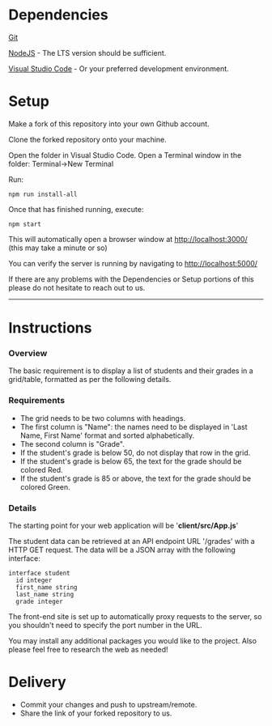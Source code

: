 # Dependencies

[Git](https://git-scm.com/)

[NodeJS](https://nodejs.org/) - The LTS version should be sufficient.

[Visual Studio Code](https://code.visualstudio.com/) - Or your preferred development environment.

# Setup

Make a fork of this repository into your own Github account.

Clone the forked repository onto your machine.

Open the folder in Visual Studio Code.
Open a Terminal window in the folder:  Terminal->New Terminal

Run:

`npm run install-all`

Once that has finished running, execute:

`npm start`

This will automatically open a browser window at [http://localhost:3000/](http://localhost:3000/) (this may take a minute or so)

You can verify the server is running by navigating to [http://localhost:5000/](http://localhost:5000/)

If there are any problems with the Dependencies or Setup portions of this please do not hesitate to reach out to us.

---

# Instructions

### Overview

The basic requirement is to display a list of students and their grades in a grid/table, formatted as per the following details.

### Requirements

- The grid needs to be two columns with headings.
- The first column is "Name": the names need to be displayed in 'Last Name, First Name' format and sorted alphabetically.
- The second column is "Grade".
- If the student's grade is below 50, do not display that row in the grid.
- If the student's grade is below 65, the text for the grade should be colored Red.
- If the student's grade is 85 or above, the text for the grade should be colored Green.

### Details

The starting point for your web application will be '**client/src/App.js**'

The student data can be retrieved at an API endpoint URL '/grades' with a HTTP GET request.  The data will be a JSON array with the following interface:

```
interface student
  id integer
  first_name string
  last_name string
  grade integer
```

The front-end site is set up to automatically proxy requests to the server, so you shouldn't need to specify the port number in the URL.

You may install any additional packages you would like to the project.  Also please feel free to research the web as needed!

# Delivery

- Commit your changes and push to upstream/remote.  
- Share the link of your forked repository to us.

